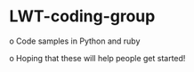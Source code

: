 LWT-coding-group
================

o Code samples in Python and ruby

o Hoping that these will help people get started!

